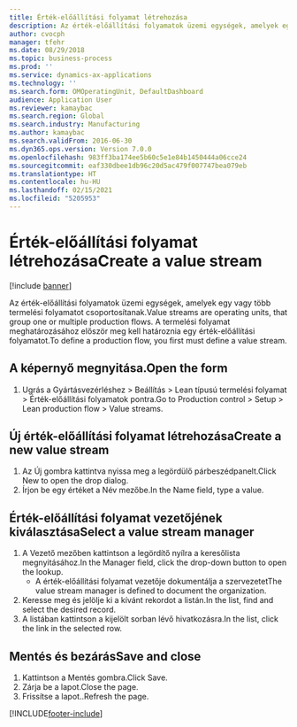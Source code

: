 ```yaml
---
title: Érték-előállítási folyamat létrehozása
description: Az érték-előállítási folyamatok üzemi egységek, amelyek egy vagy több termelési folyamatot csoportosítanak.
author: cvocph
manager: tfehr
ms.date: 08/29/2018
ms.topic: business-process
ms.prod: ''
ms.service: dynamics-ax-applications
ms.technology: ''
ms.search.form: OMOperatingUnit, DefaultDashboard
audience: Application User
ms.reviewer: kamaybac
ms.search.region: Global
ms.search.industry: Manufacturing
ms.author: kamaybac
ms.search.validFrom: 2016-06-30
ms.dyn365.ops.version: Version 7.0.0
ms.openlocfilehash: 983ff3ba174ee5b60c5e1e84b1450444a06cce24
ms.sourcegitcommit: eaf330dbee1db96c20d5ac479f007747bea079eb
ms.translationtype: HT
ms.contentlocale: hu-HU
ms.lasthandoff: 02/15/2021
ms.locfileid: "5205953"
---
```

# <a name="create-a-value-stream"></a><span data-ttu-id="13986-103">Érték-előállítási folyamat létrehozása</span><span class="sxs-lookup"><span data-stu-id="13986-103">Create a value stream</span></span>

[!include [banner](../../includes/banner.md)]

<span data-ttu-id="13986-104">Az érték-előállítási folyamatok üzemi egységek, amelyek egy vagy több termelési folyamatot csoportosítanak.</span><span class="sxs-lookup"><span data-stu-id="13986-104">Value streams are operating units, that group one or multiple production flows.</span></span> <span data-ttu-id="13986-105">A termelési folyamat meghatározásához először meg kell határoznia egy érték-előállítási folyamatot.</span><span class="sxs-lookup"><span data-stu-id="13986-105">To define a production flow, you first must define a value stream.</span></span>


## <a name="open-the-form"></a><span data-ttu-id="13986-106">A képernyő megnyitása.</span><span class="sxs-lookup"><span data-stu-id="13986-106">Open the form</span></span>
1. <span data-ttu-id="13986-107">Ugrás a Gyártásvezérléshez > Beállítás > Lean típusú termelési folyamat > Érték-előállítási folyamatok pontra.</span><span class="sxs-lookup"><span data-stu-id="13986-107">Go to Production control > Setup > Lean production flow > Value streams.</span></span>

## <a name="create-a-new-value-stream"></a><span data-ttu-id="13986-108">Új érték-előállítási folyamat létrehozása</span><span class="sxs-lookup"><span data-stu-id="13986-108">Create a new value stream</span></span>
1. <span data-ttu-id="13986-109">Az Új gombra kattintva nyissa meg a legördülő párbeszédpanelt.</span><span class="sxs-lookup"><span data-stu-id="13986-109">Click New to open the drop dialog.</span></span>
2. <span data-ttu-id="13986-110">Írjon be egy értéket a Név mezőbe.</span><span class="sxs-lookup"><span data-stu-id="13986-110">In the Name field, type a value.</span></span>

## <a name="select-a-value-stream-manager"></a><span data-ttu-id="13986-111">Érték-előállítási folyamat vezetőjének kiválasztása</span><span class="sxs-lookup"><span data-stu-id="13986-111">Select a value stream manager</span></span>
1. <span data-ttu-id="13986-112">A Vezető mezőben kattintson a legördítő nyílra a keresőlista megnyitásához.</span><span class="sxs-lookup"><span data-stu-id="13986-112">In the Manager field, click the drop-down button to open the lookup.</span></span>
    * <span data-ttu-id="13986-113">A érték-előállítási folyamat vezetője dokumentálja a szervezetet</span><span class="sxs-lookup"><span data-stu-id="13986-113">The value stream manager is defined to document the organization.</span></span>  
2. <span data-ttu-id="13986-114">Keresse meg és jelölje ki a kívánt rekordot a listán.</span><span class="sxs-lookup"><span data-stu-id="13986-114">In the list, find and select the desired record.</span></span>
3. <span data-ttu-id="13986-115">A listában kattintson a kijelölt sorban lévő hivatkozásra.</span><span class="sxs-lookup"><span data-stu-id="13986-115">In the list, click the link in the selected row.</span></span>

## <a name="save-and-close"></a><span data-ttu-id="13986-116">Mentés és bezárás</span><span class="sxs-lookup"><span data-stu-id="13986-116">Save and close</span></span>
1. <span data-ttu-id="13986-117">Kattintson a Mentés gombra.</span><span class="sxs-lookup"><span data-stu-id="13986-117">Click Save.</span></span>
2. <span data-ttu-id="13986-118">Zárja be a lapot.</span><span class="sxs-lookup"><span data-stu-id="13986-118">Close the page.</span></span>
3. <span data-ttu-id="13986-119">Frissítse a lapot..</span><span class="sxs-lookup"><span data-stu-id="13986-119">Refresh the page.</span></span>



[!INCLUDE[footer-include](../../../includes/footer-banner.md)]